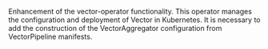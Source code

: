 Enhancement of the vector-operator functionality. This operator manages the configuration and deployment of Vector in Kubernetes. It is necessary to add the construction of the VectorAggregator configuration from VectorPipeline manifests.
